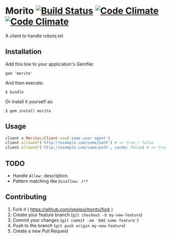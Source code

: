 # Morito [![Build Status](https://travis-ci.org/negipo/morito.svg?branch=master)](https://travis-ci.org/negipo/morito) [![Code Climate](https://codeclimate.com/github/negipo/morito.png)](https://codeclimate.com/github/negipo/morito) [![Code Climate](https://codeclimate.com/github/negipo/morito/coverage.png)](https://codeclimate.com/github/negipo/morito)

A client to handle robots.txt

## Installation

Add this line to your application's Gemfile:

    gem 'morito'

And then execute:

    $ bundle

Or install it yourself as:

    $ gem install morito

## Usage

```ruby
client = Morito::Client.new('some user agent')
client.allowed?('http://example.com/some/path') # => true / false
client.allowed?('http://example.com/some/path', cache: false) # => true / false without cache
```

## TODO

- Handle `Allow:` description.
- Pattern matching like `Disallow: /*?`

## Contributing

1. Fork it ( https://github.com/negipo/morito/fork )
2. Create your feature branch (`git checkout -b my-new-feature`)
3. Commit your changes (`git commit -am 'Add some feature'`)
4. Push to the branch (`git push origin my-new-feature`)
5. Create a new Pull Request
